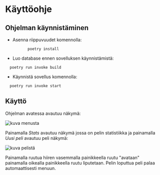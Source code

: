 # Käyttöohje

## Ohjelman käynnistäminen

- Asenna riippuvuudet komennolla: 

````          poetry install````

- Luo database ennen sovelluksen käynnistämistä:

````  poetry run invoke build````

- Käynnistä sovellus komennolla:

````  poetry run invoke start````

## Käyttö

Ohjelman avatessa avautuu näkymä:

![kuva menusta](/dokumentaatio/photos/kuva_menusta.jpg)

Painamalla  _Stats_ avautuu näkymä jossa on pelin statistiikka  ja painamalla _Uusi peli_ avautuu peli näkymä:

![kuva pelistä](/dokumentaatio/photos/kuva_pelista.jpg)

Painamalla ruutua hiiren vasemmalla painikkeella ruutu "avataan" painamalla oikealla painikkeella ruutu liputetaan.
Pelin loputtua peli palaa automaattisesti menuun.
